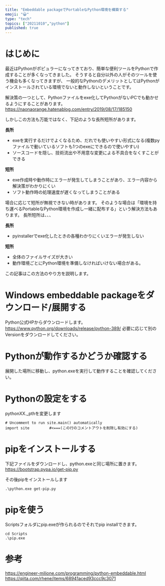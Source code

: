 ```yaml
---
title: "Embeddable packageでPortableなPython環境を構築する"
emoji: "😀"
type: "tech"
topics: ["20211010","python"]
published: true
---
```

# はじめに
最近はPythonがポピュラーになってきており、簡単な便利ツールをPythonで作成することが多くなってきました。
そうすると自分以外の人がそのツールを使う機会も多くなってきますが、
一般的なPythonのデメリットとしてはPythonがインストールされている環境でないと動作しないということです。

解決策の一つとして、Pythonファイルをexe化してPythonがないPCでも動かせるようにすることがあります。
https://naonaorange.hatenablog.com/entry/2019/08/17/185150

しかしこの方法も万能ではなく、下記のような長所短所があります。

**長所**
- exeを実行するだけでよくなるため、だれでも使いやすい形式になる(複数pyファイルで動いているソフトも1つのexeにできるので使いやすい)
- ソースコードを隠し、技術流出や不用意な変更による不具合をなくすことができる

**短所**
- exe作成時や動作時にエラーが発生してしまうことがあり、エラー内容から解決策がわかりにくい
- ソフト動作時の処理速度が遅くなってしまうことがある

場合に応じて短所が無視できない時があります。
そのような場合は「環境を持ち運べるPortableなPython環境を作成し一緒に配布する」という解決方法もあります。
長所短所は、、、

**長所**
- pyinstallerでexe化したときの各種わかりにくいエラーが発生しない

**短所**
- 全体のファイルサイズが大きい
- 動作環境ごとにPython環境を準備しなければいけない場合がある。

この記事はこの方法のやり方を説明します。

# Windows embeddable packageをダウンロード/展開する
Python公式HPからダウンロードします。
https://www.python.org/downloads/release/python-389/
必要に応じて別のVersionをダウンロードしてください。

# Pythonが動作するかどうか確認する
展開した場所に移動し、python.exeを実行して動作することを確認してください。

# Pythonの設定をする
pythonXX._pthを変更します
```
# Uncomment to run site.main() automatically
import site         #<===(この行のコメントアウトを削除し有効にする)
```

# pipをインストールする
下記ファイルをダウンロードし、python.exeと同じ場所に置きます。
https://bootstrap.pypa.io/get-pip.py

その後pipをインストールします
```
.\python.exe get-pip.py
```

# pipを使う
Scriptsフォルダにpip.exeが作られるのでそれでpip installできます。
```
cd Scripts
.\pip.exe
```

# 参考
https://engineer-milione.com/programming/python-embeddable.html
https://qiita.com/rhene/items/68941aced93ccc9c3071

